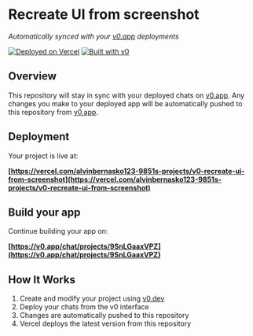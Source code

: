 # Recreate UI from screenshot

*Automatically synced with your [v0.app](https://v0.app) deployments*

[![Deployed on Vercel](https://img.shields.io/badge/Deployed%20on-Vercel-black?style=for-the-badge&logo=vercel)](https://vercel.com/alvinbernasko123-9851s-projects/v0-recreate-ui-from-screenshot)
[![Built with v0](https://img.shields.io/badge/Built%20with-v0.app-black?style=for-the-badge)](https://v0.app/chat/projects/9SnLGaaxVPZ)

## Overview

This repository will stay in sync with your deployed chats on [v0.app](https://v0.app).
Any changes you make to your deployed app will be automatically pushed to this repository from [v0.app](https://v0.app).

## Deployment

Your project is live at:

**[https://vercel.com/alvinbernasko123-9851s-projects/v0-recreate-ui-from-screenshot](https://vercel.com/alvinbernasko123-9851s-projects/v0-recreate-ui-from-screenshot)**

## Build your app

Continue building your app on:

**[https://v0.app/chat/projects/9SnLGaaxVPZ](https://v0.app/chat/projects/9SnLGaaxVPZ)**

## How It Works

1. Create and modify your project using [v0.dev](https://v0.dev)
2. Deploy your chats from the v0 interface
3. Changes are automatically pushed to this repository
4. Vercel deploys the latest version from this repository